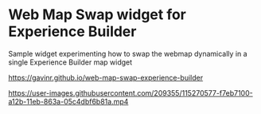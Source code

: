 # Web Map Swap widget for Experience Builder

Sample widget experimenting how to swap the webmap dynamically in a single Experience Builder map widget

https://gavinr.github.io/web-map-swap-experience-builder


https://user-images.githubusercontent.com/209355/115270577-f7eb7100-a12b-11eb-863a-05c4dbf6b81a.mp4

